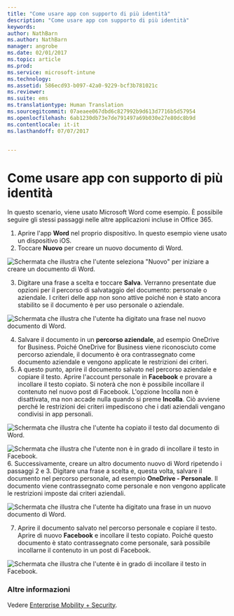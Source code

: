 ```yaml
---
title: "Come usare app con supporto di più identità"
description: "Come usare app con supporto di più identità"
keywords: 
author: NathBarn
ms.author: NathBarn
manager: angrobe
ms.date: 02/01/2017
ms.topic: article
ms.prod: 
ms.service: microsoft-intune
ms.technology: 
ms.assetid: 586ecd93-b097-42a0-9229-bcf3b781021c
ms.reviewer: 
ms.suite: ems
ms.translationtype: Human Translation
ms.sourcegitcommit: 07aeaee067dbd6c827992b9d613d7716b5d57954
ms.openlocfilehash: 6ab1230db73e7de791497a69b030e27e80dc8b9d
ms.contentlocale: it-it
ms.lasthandoff: 07/07/2017


---
```


# <a name="how-to-use-apps-with-multi-identity-support"></a>Come usare app con supporto di più identità

In questo scenario, viene usato Microsoft Word come esempio. È possibile seguire gli stessi passaggi nelle altre applicazioni incluse in Office 365.
1.  Aprire l'app **Word** nel proprio dispositivo. In questo esempio viene usato un dispositivo iOS.
2.  Toccare **Nuovo** per creare un nuovo documento di Word.

  ![Schermata che illustra che l'utente seleziona "Nuovo" per iniziare a creare un documento di Word.](./media/ft-multiID-1-createDoc.png)

3.  Digitare una frase a scelta e toccare **Salva**. Verranno presentate due opzioni per il percorso di salvataggio del documento: personale o aziendale. I criteri delle app non sono attive poiché non è stato ancora stabilito se il documento è per uso personale o aziendale.

  ![Schermata che illustra che l'utente ha digitato una frase nel nuovo documento di Word.](./media/ft-multiID-2-saveDoc.png)

4.  Salvare il documento in un **percorso aziendale**, ad esempio OneDrive for Business. Poiché OneDrive for Business viene riconosciuto come percorso aziendale, il documento è ora contrassegnato come documento aziendale e vengono applicate le restrizioni dei criteri.
5.  A questo punto, aprire il documento salvato nel percorso aziendale e copiare il testo. Aprire l'account personale in **Facebook** e provare a incollare il testo copiato. Si noterà che non è possibile incollare il contenuto nel nuovo post di Facebook. L'opzione Incolla non è disattivata, ma non accade nulla quando si preme **Incolla**. Ciò avviene perché le restrizioni dei criteri impediscono che i dati aziendali vengano condivisi in app personali.

  ![Schermata che illustra che l'utente ha copiato il testo dal documento di Word. ](./media/ft-multiID-3-copyText.png)

  ![Schermata che illustra che l'utente non è in grado di incollare il testo in Facebook.](./media/ft-multiID-4-pasteInFB.png)
6.  Successivamente, creare un altro documento nuovo di Word ripetendo i passaggi 2 e 3. Digitare una frase a scelta e, questa volta, salvare il documento nel percorso personale, ad esempio **OneDrive - Personale**. Il documento viene contrassegnato come personale e non vengono applicate le restrizioni imposte dai criteri aziendali.

  ![Schermata che illustra che l'utente ha digitato una frase in un nuovo documento di Word.](./media/ft-multiID-5-createDoc.png)

7.  Aprire il documento salvato nel percorso personale e copiare il testo. Aprire di nuovo **Facebook** e incollare il testo copiato. Poiché questo documento è stato contrassegnato come personale, sarà possibile incollarne il contenuto in un post di Facebook.

  ![Schermata che illustra che l'utente è in grado di incollare il testo in Facebook.](./media/ft-multiID-6-copyText.png)

### <a name="want-to-learn-more"></a>Altre informazioni
Vedere [Enterprise Mobility + Security](https://www.microsoft.com/en-us/server-cloud/enterprise-mobility/overview.aspx).

